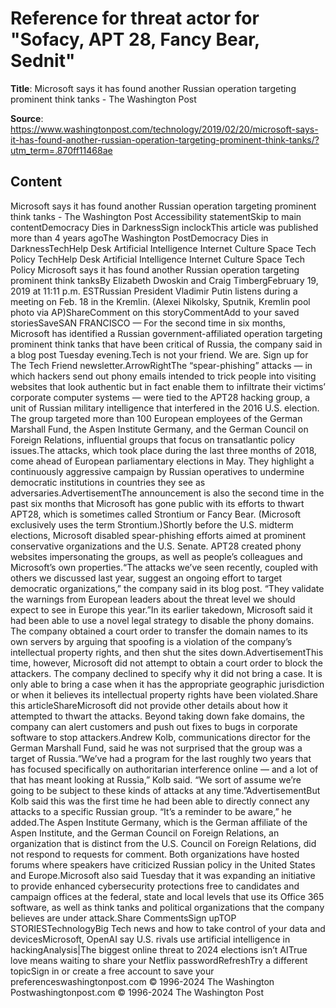 # Reference for threat actor for "Sofacy, APT 28, Fancy Bear, Sednit"

**Title**: Microsoft says it has found another Russian operation targeting prominent think tanks - The Washington Post

**Source**: https://www.washingtonpost.com/technology/2019/02/20/microsoft-says-it-has-found-another-russian-operation-targeting-prominent-think-tanks/?utm_term=.870ff11468ae

## Content
Microsoft says it has found another Russian operation targeting prominent think tanks - The Washington Post
Accessibility statementSkip to main contentDemocracy Dies in DarknessSign inclockThis article was published more than 4 years agoThe Washington PostDemocracy Dies in DarknessTechHelp Desk Artificial Intelligence Internet Culture Space Tech Policy TechHelp Desk Artificial Intelligence Internet Culture Space Tech Policy Microsoft says it has found another Russian operation targeting prominent think tanksBy  Elizabeth Dwoskin and Craig TimbergFebruary 19, 2019 at 11:11 p.m. ESTRussian President Vladimir Putin listens during a meeting on Feb. 18 in the Kremlin. (Alexei Nikolsky, Sputnik, Kremlin pool photo via AP)ShareComment on this storyCommentAdd to your saved storiesSaveSAN FRANCISCO — For the second time in six months, Microsoft has identified a Russian government-affiliated operation targeting prominent think tanks that have been critical of Russia, the company said in a blog post Tuesday evening.Tech is not your friend. We are. Sign up for The Tech Friend newsletter.ArrowRightThe “spear-phishing” attacks — in which hackers send out phony emails intended to trick people into visiting websites that look authentic but in fact enable them to infiltrate their victims’ corporate computer systems — were tied to the APT28 hacking group, a unit of Russian military intelligence that interfered in the 2016 U.S. election. The group targeted more than 100 European employees of the German Marshall Fund, the Aspen Institute Germany, and the German Council on Foreign Relations, influential groups that focus on transatlantic policy issues.The attacks, which took place during the last three months of 2018, come ahead of European parliamentary elections in May. They highlight a continuously aggressive campaign by Russian operatives to undermine democratic institutions in countries they see as adversaries.AdvertisementThe announcement is also the second time in the past six months that Microsoft has gone public with its efforts to thwart APT28, which is sometimes called Strontium or Fancy Bear. (Microsoft exclusively uses the term Strontium.)Shortly before the U.S. midterm elections, Microsoft disabled spear-phishing efforts aimed at prominent conservative organizations and the U.S. Senate. APT28 created phony websites impersonating the groups, as well as people’s colleagues and Microsoft’s own properties.“The attacks we’ve seen recently, coupled with others we discussed last year, suggest an ongoing effort to target democratic organizations,” the company said in its blog post. “They validate the warnings from European leaders about the threat level we should expect to see in Europe this year.”In its earlier takedown, Microsoft said it had been able to use a novel legal strategy to disable the phony domains. The company obtained a court order to transfer the domain names to its own servers by arguing that spoofing is a violation of the company’s intellectual property rights, and then shut the sites down.AdvertisementThis time, however, Microsoft did not attempt to obtain a court order to block the attackers. The company declined to specify why it did not bring a case. It is only able to bring a case when it has the appropriate geographic jurisdiction or when it believes its intellectual property rights have been violated.Share this articleShareMicrosoft did not provide other details about how it attempted to thwart the attacks. Beyond taking down fake domains, the company can alert customers and push out fixes to bugs in corporate software to stop attackers.Andrew Kolb, communications director for the German Marshall Fund, said he was not surprised that the group was a target of Russia.“We’ve had a program for the last roughly two years that has focused specifically on authoritarian interference online — and a lot of that has meant looking at Russia,” Kolb said. “We sort of assume we’re going to be subject to these kinds of attacks at any time.”AdvertisementBut Kolb said this was the first time he had been able to directly connect any attacks to a specific Russian group. “It’s a reminder to be aware,” he added.The Aspen Institute Germany, which is the German affiliate of the Aspen Institute, and the German Council on Foreign Relations, an organization that is distinct from the U.S. Council on Foreign Relations, did not respond to requests for comment. Both organizations have hosted forums where speakers have criticized Russian policy in the United States and Europe.Microsoft also said Tuesday that it was expanding an initiative to provide enhanced cybersecurity protections free to candidates and campaign offices at the federal, state and local levels that use its Office 365 software, as well as think tanks and political organizations that the company believes are under attack.Share CommentsSign upTOP STORIESTechnologyBig Tech news and how to take control of your data and devicesMicrosoft, OpenAI say U.S. rivals use artificial intelligence in hackingAnalysis|The biggest online threat to 2024 elections isn’t AITrue love means waiting to share your Netflix passwordRefreshTry a different topicSign in or create a free account to save your preferenceswashingtonpost.com  © 1996-2024 The Washington Postwashingtonpost.com © 1996-2024 The Washington Post

